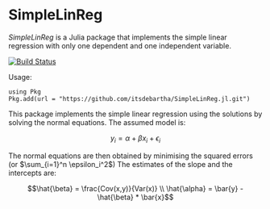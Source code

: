 # SimpleLinReg

*SimpleLinReg* is a Julia package that implements the simple linear regression with only one dependent and one independent variable.

[![Build Status](https://github.com/itsdebartha/SimpleLinReg.jl/actions/workflows/CI.yml/badge.svg?branch=master)](https://github.com/itsdebartha/SimpleLinReg.jl/actions/workflows/CI.yml?query=branch%3Amaster)


Usage:
```
using Pkg
Pkg.add(url = "https://github.com/itsdebartha/SimpleLinReg.jl.git")
```

This package implements the simple linear regression using the solutions by solving the normal equations. The assumed model is:
```math
y_i = \alpha + \beta x_i + \epsilon_i
```
The normal equations are then obtained by minimising the squared errors (or $\sum_{i=1}^n \epsilon_i^2$)
The estimates of the slope and the intercepts are:
```math
\hat{\beta} = \frac{Cov(x,y)}{Var(x)} \\
\hat{\alpha} = \bar{y} - \hat{\beta} * \bar{x}
```